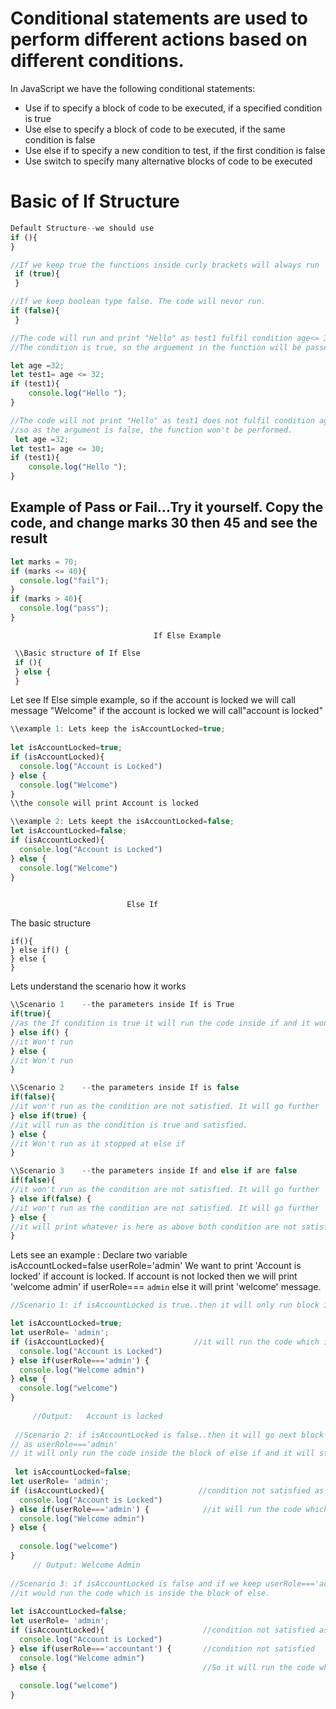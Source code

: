 # Conditional statements are used to perform different actions based on different conditions.

In JavaScript we have the following conditional statements:

* Use if to specify a block of code to be executed, if a specified condition is true
* Use else to specify a block of code to be executed, if the same condition is false
* Use else if to specify a new condition to test, if the first condition is false
* Use switch to specify many alternative blocks of code to be executed


# Basic of If Structure
```js
Default Structure--we should use 
if (){
}

//If we keep true the functions inside curly brackets will always run
 if (true){
 }

//If we keep boolean type false. The code will never run.
if (false){
 }
```
 
 
 ```js
 //The code will run and print "Hello" as test1 fulfil condition age<= 32.
 //The condition is true, so the arguement in the function will be passed and run the code.
 
 let age =32;
 let test1= age <= 32;
 if (test1){
     console.log("Hello ");
 }
 
 //The code will not print "Hello" as test1 does not fulfil condition age <= 30. 
 //so as the argument is false, the function won't be performed.
  let age =32;
 let test1= age <= 30;
 if (test1){
     console.log("Hello ");
 }
 
 ```
 
 
 
 
 ## Example of Pass or Fail...Try it yourself. Copy the code, and change marks 30 then 45 and see the result
  ```js
  let marks = 70;
  if (marks <= 40){
    console.log("fail");
  }
  if (marks > 40){
    console.log("pass");
  }
 ```


                                    If Else Example

```js
 \\Basic structure of If Else
 if (){
 } else {
 }
```
Let see If Else simple example, so if the account is locked we will call message "Welcome" if the account is locked we will call"account is locked"

```js
\\example 1: Lets keep the isAccountLocked=true;
  
let isAccountLocked=true;
if (isAccountLocked){
  console.log("Account is Locked")
} else {
  console.log("Welcome")
}
\\the console will print Account is locked

\\example 2: Lets keept the isAccountLocked=false;
let isAccountLocked=false;
if (isAccountLocked){
  console.log("Account is Locked")
} else {
  console.log("Welcome")
}
  
```

                              Else If

The basic structure
```
if(){
} else if() {
} else {
}
```

Lets understand the scenario how it works
```js
\\Scenario 1    --the parameters inside If is True
if(true){           
//as the If condition is true it will run the code inside if and it wont go further.
} else if() {   
//it Won't run
} else {
//it Won't run
} 

\\Scenario 2    --the parameters inside If is false
if(false){           
//it won't run as the condition are not satisfied. It will go further
} else if(true) {    
//it will run as the condition is true and satisfied.
} else {
//it Won't run as it stopped at else if
} 

\\Scenario 3    --the parameters inside If and else if are false
if(false){           
//it won't run as the condition are not satisfied. It will go further
} else if(false) {    
//it won't run as the condition are not satisfied. It will go further
} else {
//it will print whatever is here as above both condition are not satisfied
} 
```

Lets see an example :
Declare two variable  
isAccountLocked=false
userRole='admin'
We want to print 'Account is locked' if account is locked.
If account is not locked then we will print 'welcome admin' if userRole=== `admin`
else it will print 'welcome' message.

```js
//Scenario 1: if isAccountLocked is true..then it will only run block inside If

let isAccountLocked=true;
let userRole= 'admin'; 
if (isAccountLocked){                    //it will run the code which is inside if block and stop
  console.log("Account is Locked")
} else if(userRole==='admin') {
  console.log("Welcome admin")
} else {
  console.log("welcome")
}
  
     //Output:   Account is locked
     
 //Scenario 2: if isAccountLocked is false..then it will go next block to else if.
// as userRole==='admin'
// it will only run the code inside the block of else if and it will stop here
 
 let isAccountLocked=false;
let userRole= 'admin';                     
if (isAccountLocked){                     //condition not satisfied as false
  console.log("Account is Locked")                
} else if(userRole==='admin') {            //it will run the code which is inside else if block as it satisfy
  console.log("Welcome admin")
} else {
  
  console.log("welcome")
}
     // Output: Welcome Admin
     
//Scenario 3: if isAccountLocked is false and if we keep userRole==='accountant'.
//it would run the code which is inside the block of else.
  
let isAccountLocked=false;  
let userRole= 'admin';
if (isAccountLocked){                      //condition not satisfied as false
  console.log("Account is Locked")
} else if(userRole==='accountant') {       //condition not satisfied 
  console.log("Welcome admin")
} else {                                   //So it will run the code which is inside else block
  
  console.log("welcome")
}
  
```
